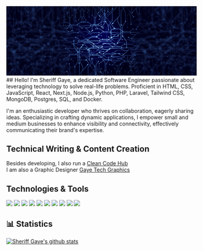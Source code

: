 
 <img src="/—Pngtree—abstract technology circuit banner background_1305405.jpg" alt="image" fill/>
 ## Hello!
I'm Sheriff Gaye, a dedicated Software Engineer passionate about leveraging technology to solve real-life problems. Proficient in HTML, CSS, JavaScript, React, Next.js, Node.js, Python, PHP, Laravel, Tailwind CSS, MongoDB, Postgres, SQL, and Docker.


I'm an enthusiastic developer who thrives on collaboration, eagerly sharing ideas. Specializing in crafting dynamic applications, I empower small and medium businesses to enhance visibility and connectivity, effectively communicating their brand's expertise.

 ## Technical Writing & Content Creation
Besides developing, I also run a [Clean Code Hub](https://www.instagram.com/cleancode_hub/?hl=en)
<br>
I am also a Graphic Designer [Gaye Tech Graphics](https://www.instagram.com/gayetech_graphics/?hl=en)


 ## Technologies & Tools
![](https://img.shields.io/badge/Tool-html-informational?style=flat&color=warning&logo=html)
![](https://img.shields.io/badge/Tool-css-informational?style=flat&color=warning&logo=css)
![](https://img.shields.io/badge/Code-JavaScript-informational?style=flat&color=informational&logo=javascript)
![](https://img.shields.io/badge/Code-React-informational?style=flat&color=informational&logo=react)
![](https://img.shields.io/badge/Code-TypeScript-informational?style=flat&color=informational)
![](https://img.shields.io/badge/Code-EcmaScript-informational?style=flat&color=informational)
![](https://img.shields.io/badge/Code-Node-informational?style=flat&color=informational&logo=node.js)
![](https://img.shields.io/badge/Tool-Webpack-informational?style=flat&color=warning&logo=webpack)
![](https://img.shields.io/badge/Tool-Docker-informational?style=flat&color=warning&logo=docker)
![](https://img.shields.io/badge/Tool-Laravel-informational?style=flat&color=warning&logo=laravel)





## 📊 Statistics
[![Sheriff Gaye's github stats](https://github-readme-stats.vercel.app/api?username=sheriff-gaye&theme=dark&count_private=true)](https://github.com/anuraghazra/github-readme-stats)


